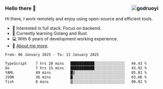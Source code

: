 ### Hello there 👋 <img align="right" src="https://github-readme-stats.vercel.app/api?username=godruoyi&show_icons=true" alt="godruoyi" />

Hi there, I work remotely and enjoy using open-source and efficient tools.

- 🔭 Interested in full stack. Focus on backend.
- 🌱 Currently learning Golang and Rust.
- 💻 With 6 years of development working experience.
- 👒 [About me more](https://godruoyi.com/posts/about-godruoyi).



<!--START_SECTION:waka-->

```txt
From: 06 January 2025 - To: 13 January 2025

TypeScript    7 hrs 20 mins   ███████████░░░░░░░░░░░░░░   44.43 %
Go            7 hrs 15 mins   ███████████░░░░░░░░░░░░░░   43.92 %
YAML          49 mins         █▒░░░░░░░░░░░░░░░░░░░░░░░   05.01 %
JSON          36 mins         █░░░░░░░░░░░░░░░░░░░░░░░░   03.66 %
fish          8 mins          ▒░░░░░░░░░░░░░░░░░░░░░░░░   00.82 %
```

<!--END_SECTION:waka-->
